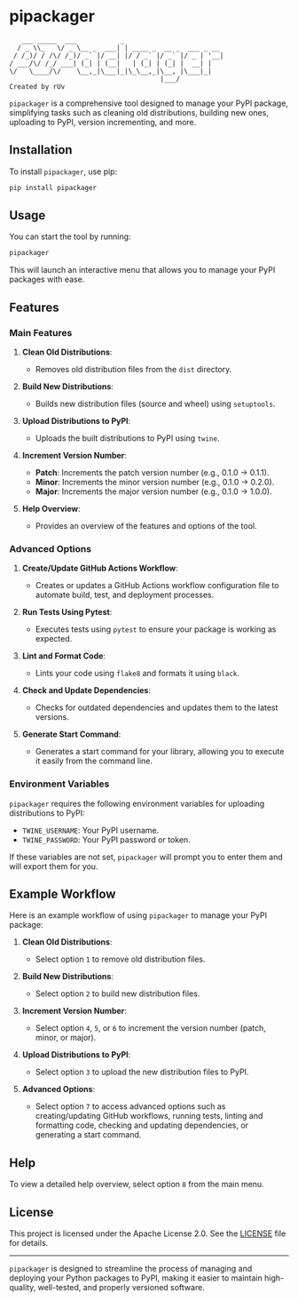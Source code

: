 # pipackager
```
   ___ _____  ___           _                         
  / _ \\_   \/ _ \__ _  ___| | ____ _  __ _  ___ _ __ 
 / /_)/ / /\/ /_)/ _` |/ __| |/ / _` |/ _` |/ _ | '__|
/ ___/\/ /_/ ___| (_| | (__|   | (_| | (_| |  __| |   
\/   \____/\/    \__,_|\___|_|\_\__,_|\__, |\___|_|   
                                      |___/           
Created by rUv
```


`pipackager` is a comprehensive tool designed to manage your PyPI package, simplifying tasks such as cleaning old distributions, building new ones, uploading to PyPI, version incrementing, and more.

## Installation

To install `pipackager`, use pip:

```bash
pip install pipackager
```

## Usage

You can start the tool by running:

```bash
pipackager
```

This will launch an interactive menu that allows you to manage your PyPI packages with ease.

## Features

### Main Features

1. **Clean Old Distributions**:
   - Removes old distribution files from the `dist` directory.

2. **Build New Distributions**:
   - Builds new distribution files (source and wheel) using `setuptools`.

3. **Upload Distributions to PyPI**:
   - Uploads the built distributions to PyPI using `twine`.

4. **Increment Version Number**:
   - **Patch**: Increments the patch version number (e.g., 0.1.0 -> 0.1.1).
   - **Minor**: Increments the minor version number (e.g., 0.1.0 -> 0.2.0).
   - **Major**: Increments the major version number (e.g., 0.1.0 -> 1.0.0).

5. **Help Overview**:
   - Provides an overview of the features and options of the tool.

### Advanced Options

1. **Create/Update GitHub Actions Workflow**:
   - Creates or updates a GitHub Actions workflow configuration file to automate build, test, and deployment processes.

2. **Run Tests Using Pytest**:
   - Executes tests using `pytest` to ensure your package is working as expected.

3. **Lint and Format Code**:
   - Lints your code using `flake8` and formats it using `black`.

4. **Check and Update Dependencies**:
   - Checks for outdated dependencies and updates them to the latest versions.

5. **Generate Start Command**:
   - Generates a start command for your library, allowing you to execute it easily from the command line.

### Environment Variables

`pipackager` requires the following environment variables for uploading distributions to PyPI:

- `TWINE_USERNAME`: Your PyPI username.
- `TWINE_PASSWORD`: Your PyPI password or token.

If these variables are not set, `pipackager` will prompt you to enter them and will export them for you.

## Example Workflow

Here is an example workflow of using `pipackager` to manage your PyPI package:

1. **Clean Old Distributions**:
   - Select option `1` to remove old distribution files.

2. **Build New Distributions**:
   - Select option `2` to build new distribution files.

3. **Increment Version Number**:
   - Select option `4`, `5`, or `6` to increment the version number (patch, minor, or major).

4. **Upload Distributions to PyPI**:
   - Select option `3` to upload the new distribution files to PyPI.

5. **Advanced Options**:
   - Select option `7` to access advanced options such as creating/updating GitHub workflows, running tests, linting and formatting code, checking and updating dependencies, or generating a start command.

## Help

To view a detailed help overview, select option `8` from the main menu.

## License

This project is licensed under the Apache License 2.0. See the [LICENSE](LICENSE) file for details.

---

`pipackager` is designed to streamline the process of managing and deploying your Python packages to PyPI, making it easier to maintain high-quality, well-tested, and properly versioned software.